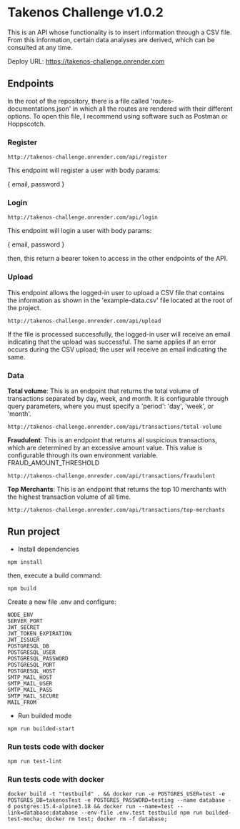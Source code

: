 # Takenos Challenge v1.0.2

This is an API whose functionality is to insert information through a CSV file. From this information, certain data analyses are derived, which can be consulted at any time.

Deploy URL: https://takenos-challenge.onrender.com


## Endpoints

In the root of the repository, there is a file called 'routes-documentations.json' in which all the routes are rendered with their different options. To open this file, I recommend using software such as Postman or Hoppscotch.

### Register
```
http://takenos-challenge.onrender.com/api/register
```
This endpoint will register a user with body params:

{
	email,
	password
}

### Login
```
http://takenos-challenge.onrender.com/api/login
```
This endpoint will login a user with body params:

{
	email,
	password
}

then, this return a bearer token to access in the other endpoints of the API.

### Upload

This endpoint allows the logged-in user to upload a CSV file that contains the information as shown in the 'example-data.csv' file located at the root of the project.

```
http://takenos-challenge.onrender.com/api/upload
```
If the file is processed successfully, the logged-in user will receive an email indicating that the upload was successful. The same applies if an error occurs during the CSV upload; the user will receive an email indicating the same.

### Data

**Total volume**: This is an endpoint that returns the total volume of transactions separated by day, week, and month. It is configurable through query parameters, where you must specify a 'period': 'day', 'week', or 'month'.
```
http://takenos-challenge.onrender.com/api/transactions/total-volume
```

**Fraudulent**: This is an endpoint that returns all suspicious transactions, which are determined by an excessive amount value. This value is configurable through its own environment variable. FRAUD_AMOUNT_THRESHOLD
```
http://takenos-challenge.onrender.com/api/transactions/fraudulent
```

**Top Merchants**: This is an endpoint that returns the top 10 merchants with the highest transaction volume of all time.
```
http://takenos-challenge.onrender.com/api/transactions/top-merchants
```


## Run project
- Install dependencies
```
npm install
```

then, execute a build command:
```
npm build
```

Create a new file .env and configure:
```
NODE_ENV
SERVER_PORT
JWT_SECRET
JWT_TOKEN_EXPIRATION
JWT_ISSUER
POSTGRESQL_DB
POSTGRESQL_USER
POSTGRESQL_PASSWORD
POSTGRESQL_PORT
POSTGRESQL_HOST
SMTP_MAIL_HOST
SMTP_MAIL_USER
SMTP_MAIL_PASS
SMTP_MAIL_SECURE
MAIL_FROM
```

- Run builded mode
```
npm run builded-start
```

### Run tests code with docker

```
npm run test-lint
```

### Run tests code with docker

```
docker build -t "testbuild" . && docker run -e POSTGRES_USER=test -e POSTGRES_DB=takenosTest -e POSTGRES_PASSWORD=testing --name database -d postgres:15.4-alpine3.18 && docker run --name=test --link=database:database --env-file .env.test testbuild npm run builded-test-mocha; docker rm test; docker rm -f database;
```
